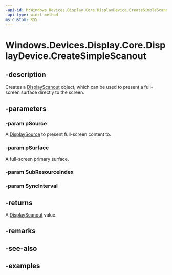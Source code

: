 ```yaml
---
-api-id: M:Windows.Devices.Display.Core.DisplayDevice.CreateSimpleScanout(Windows.Devices.Display.Core.DisplaySource,Windows.Devices.Display.Core.DisplaySurface,System.UInt32,System.UInt32)
-api-type: winrt method
ms.custom: RS5
---
```


<!-- Method syntax.
public DisplayScanout DisplayDevice.CreateSimpleScanout(DisplaySource pSource, DisplaySurface pSurface, UInt32 SubResourceIndex, UInt32 SyncInterval)
-->

# Windows.Devices.Display.Core.DisplayDevice.CreateSimpleScanout

## -description
Creates a [DisplayScanout](displayscanout.md) object, which can be used to present a full-screen surface directly to the screen.

## -parameters
### -param pSource
A [DisplaySource](displaysource.md) to present full-screen content to.

### -param pSurface
A full-screen primary surface.

### -param SubResourceIndex

### -param SyncInterval

## -returns
A [DisplayScanout](displayscanout.md) value.

## -remarks

## -see-also

## -examples
